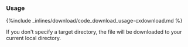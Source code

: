 <!-- post: -->


### Usage



{%include _inlines/download/code_download_usage-cxdownload.md %}



If you don't specify a target directory, the file will be downloaded to your current local directory.

